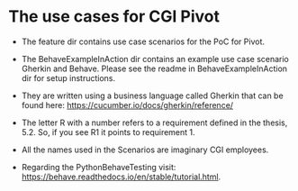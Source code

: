 # The use cases for CGI Pivot

- The feature dir contains use case scenarios for the PoC for Pivot.
- The BehaveExampleInAction dir contains an example use case scenario Gherkin and Behave. Please see the readme in BehaveExampleInAction dir for setup instructions. 

- They are written using a business language called Gherkin that can be found here: https://cucumber.io/docs/gherkin/reference/ 
- The letter R with a number refers to a requirement defined in the thesis, 5.2. So, if you see R1 it points to requirement 1.
- All the names used in the Scenarios are imaginary CGI employees.
- Regarding the PythonBehaveTesting visit: https://behave.readthedocs.io/en/stable/tutorial.html.
